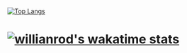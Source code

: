 # 
[![Top Langs](https://github-readme-stats.vercel.app/api/top-langs/?username=yuvalmoryosef&layout=compact&langs_count=6&hide=html)](https://github.com/anuraghazra/github-readme-stats)



# [![willianrod's wakatime stats](https://github-readme-stats.vercel.app/api/wakatime?username=yuvalmoryosef)](https://github.com/anuraghazra/github-readme-stats)
